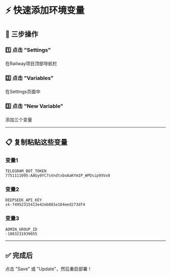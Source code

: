 # ⚡ 快速添加环境变量

## 📝 三步操作

### 1️⃣ 点击 "Settings"
在Railway项目顶部导航栏

### 2️⃣ 点击 "Variables" 
在Settings页面中

### 3️⃣ 点击 "New Variable"
添加三个变量

---

## 📋 复制粘贴这些变量

### 变量1
```
TELEGRAM_BOT_TOKEN
7751111095:AAGy0YC7sVndtxboAaKYm1P_WPDsip9XVx0
```

### 变量2
```
DEEPSEEK_API_KEY
sk-74952315413e42eb881e184eed273df4
```

### 变量3
```
ADMIN_GROUP_ID
-1003231939055
```

---

## ✅ 完成后

点击 "Save" 或 "Update"，然后重启部署！

